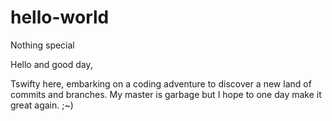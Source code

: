 # hello-world
Nothing special

Hello and good day,

Tswifty here, embarking on a coding adventure to discover a new land of commits and branches. My master is garbage but I hope to one day make it great again. ;~) 
